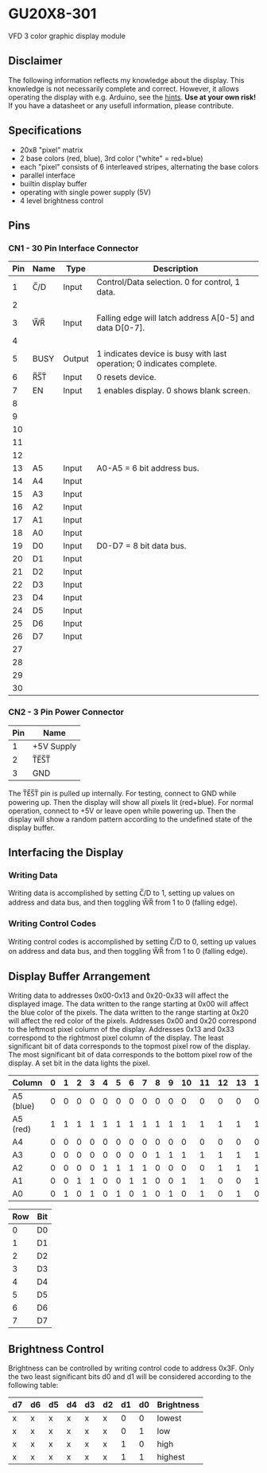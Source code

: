 # GU20X8-301

VFD 3 color graphic display module

## Disclaimer

The following information reflects my knowledge about the display.
This knowledge is not necessarily complete and correct.
However, it allows operating the display with e.g. Arduino, see the [hints](arduino.md).
**Use at your own risk!**
If you have a datasheet or any usefull information, please contribute.

## Specifications

* 20x8 "pixel" matrix
* 2 base colors (red, blue), 3rd color ("white" = red+blue)
* each "pixel" consists of 6 interleaved stripes, alternating the base colors
* parallel interface
* builtin display buffer
* operating with single power supply (5V)
* 4 level brightness control

## Pins

### CN1 - 30 Pin Interface Connector

Pin | Name | Type   | Description
----|------|--------|--------------------------------------------------
  1 | C̅/D  | Input  | Control/Data selection. 0 for control, 1 data.
  2 |      |        |
  3 | W̅R̅   | Input  | Falling edge will latch address A[0-5] and data D[0-7].
  4 |      |        |
  5 | BUSY | Output | 1 indicates device is busy with last operation; 0 indicates complete.
  6 | R̅S̅T̅  | Input  | 0 resets device.
  7 | EN   | Input  | 1 enables display. 0 shows blank screen.
  8 |      |        |
  9 |      |        |
 10 |      |        |
 11 |      |        |
 12 |      |        |
 13 | A5   | Input  | A0-A5 = 6 bit address bus.
 14 | A4   | Input  |
 15 | A3   | Input  |
 16 | A2   | Input  |
 17 | A1   | Input  |
 18 | A0   | Input  |
 19 | D0   | Input  | D0-D7 = 8 bit data bus.
 20 | D1   | Input  |
 21 | D2   | Input  |
 22 | D3   | Input  |
 23 | D4   | Input  |
 24 | D5   | Input  |
 25 | D6   | Input  |
 26 | D7   | Input  |
 27 |      |        |
 28 |      |        |
 29 |      |        |
 30 |      |        |

### CN2 - 3 Pin Power Connector

Pin | Name
----|-----------
  1 | +5V Supply
  2 | T̅E̅S̅T̅
  3 | GND

The T̅E̅S̅T̅ pin is pulled up internally.
For testing, connect to GND while powering up.
Then the display will show all pixels lit (red+blue).
For normal operation, connect to +5V or leave open while powering up.
Then the display will show a random pattern according to the undefined state of the display buffer.

## Interfacing the Display

### Writing Data

Writing data is accomplished by setting C̅/D to 1, setting up values on address and data bus, and then toggling W̅R̅ from 1 to 0 (falling edge).

### Writing Control Codes

Writing control codes is accomplished by setting C̅/D to 0, setting up values on address and data bus, and then toggling W̅R̅ from 1 to 0 (falling edge).

## Display Buffer Arrangement

Writing data to addresses 0x00-0x13 and 0x20-0x33 will affect the displayed image.
The data written to the range starting at 0x00 will affect the blue color of the pixels.
The data written to the range starting at 0x20 will affect the red color of the pixels.
Addresses 0x00 and 0x20 correspond to the leftmost pixel column of the display.
Addresses 0x13 and 0x33 correspond to the rightmost pixel column of the display.
The least significant bit of data corresponds to the topmost pixel row of the display.
The most significant bit of data corresponds to the bottom pixel row of the display.
A set bit in the data lights the pixel.

Column    | 0 | 1 | 2 | 3 | 4 | 5 | 6 | 7 | 8 | 9 |10 |11 |12 |13 |14 |15 |16 |17 |18 |19
----------|---|---|---|---|---|---|---|---|---|---|---|---|---|---|---|---|---|---|---|---
A5 (blue) | 0 | 0 | 0 | 0 | 0 | 0 | 0 | 0 | 0 | 0 | 0 | 0 | 0 | 0 | 0 | 0 | 0 | 0 | 0 | 0
A5 (red)  | 1 | 1 | 1 | 1 | 1 | 1 | 1 | 1 | 1 | 1 | 1 | 1 | 1 | 1 | 1 | 1 | 1 | 1 | 1 | 1
A4        | 0 | 0 | 0 | 0 | 0 | 0 | 0 | 0 | 0 | 0 | 0 | 0 | 0 | 0 | 0 | 0 | 1 | 1 | 1 | 1
A3        | 0 | 0 | 0 | 0 | 0 | 0 | 0 | 0 | 1 | 1 | 1 | 1 | 1 | 1 | 1 | 1 | 0 | 0 | 0 | 0
A2        | 0 | 0 | 0 | 0 | 1 | 1 | 1 | 1 | 0 | 0 | 0 | 0 | 1 | 1 | 1 | 1 | 0 | 0 | 0 | 0
A1        | 0 | 0 | 1 | 1 | 0 | 0 | 1 | 1 | 0 | 0 | 1 | 1 | 0 | 0 | 1 | 1 | 0 | 0 | 1 | 1
A0        | 0 | 1 | 0 | 1 | 0 | 1 | 0 | 1 | 0 | 1 | 0 | 1 | 0 | 1 | 0 | 1 | 0 | 1 | 0 | 1

Row | Bit
----|----
  0 | D0
  1 | D1
  2 | D2
  3 | D3
  4 | D4
  5 | D5
  6 | D6
  7 | D7

## Brightness Control

Brightness can be controlled by writing control code to address 0x3F.
Only the two least significant bits d0 and d1 will be considered according to the following table:

d7 |d6 |d5 |d4 |d3 |d2 |d1 |d0 | Brightness
---|---|---|---|---|---|---|---|-----------
 x | x | x | x | x | x | 0 | 0 | lowest
 x | x | x | x | x | x | 0 | 1 | low
 x | x | x | x | x | x | 1 | 0 | high
 x | x | x | x | x | x | 1 | 1 | highest


